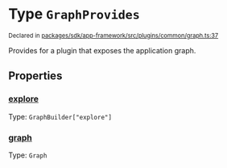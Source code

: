 # Type `GraphProvides`
<sub>Declared in [packages/sdk/app-framework/src/plugins/common/graph.ts:37](https://github.com/dxos/dxos/blob/664e23dbe/packages/sdk/app-framework/src/plugins/common/graph.ts#L37)</sub>


Provides for a plugin that exposes the application graph.

## Properties
### [explore](https://github.com/dxos/dxos/blob/664e23dbe/packages/sdk/app-framework/src/plugins/common/graph.ts#L39)
Type: <code>GraphBuilder["explore"]</code>




### [graph](https://github.com/dxos/dxos/blob/664e23dbe/packages/sdk/app-framework/src/plugins/common/graph.ts#L38)
Type: <code>Graph</code>





